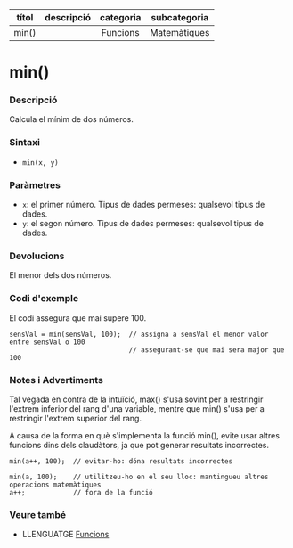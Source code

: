 
| títol | descripció   | categoria  | subcategoria        |
| :---: | :----------: | :--------: | :-----------------: |
| min() | | Funcions | Matemàtiques |

# min()

### Descripció

Calcula el mínim de dos números.

### Sintaxi

* `min(x, y)`

### Paràmetres

* `x`: el primer número. Tipus de dades permeses: qualsevol tipus de dades.  
* `y`: el segon número. Tipus de dades permeses: qualsevol tipus de dades.

### Devolucions

El menor dels dos números.

### Codi d'exemple

El codi assegura que mai supere 100.

```
sensVal = min(sensVal, 100);  // assigna a sensVal el menor valor entre sensVal o 100
                              // assegurant-se que mai sera major que 100
```

### Notes i Advertiments

Tal vegada en contra de la intuïció, max() s'usa sovint per a restringir l'extrem inferior del rang d'una variable, mentre que min() s'usa per a restringir l'extrem superior del rang.

A causa de la forma en què s'implementa la funció min(), evite usar altres funcions dins dels claudàtors, ja que pot generar resultats incorrectes.

```
min(a++, 100);  // evitar-ho: dóna resultats incorrectes

min(a, 100);    // utilitzeu-ho en el seu lloc: mantingueu altres operacions matemàtiques
a++;            // fora de la funció
```

### Veure també

* LLENGUATGE [Funcions](../Funcions.md)
